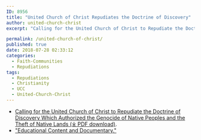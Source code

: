 ```yaml
---
ID: 8956
title: "United Church of Christ Repudiates the Doctrine of Discovery"
author: united-church-christ
excerpt: "Calling for the United Church of Christ to Repudiate the Doctrine of Discovery Which Authorized the Genocide of Native Peoples and the Theft of Native Lands."

permalink: /united-church-of-christ/
published: true
date: 2018-07-28 02:33:12
categories:
  - Faith-Communities
  - Repudiations
tags:
  - Repudiations
  - Christianity
  - UCC
  - United-Church-Christ
---
```


*   [Calling for the United Church of Christ to Repudiate the Doctrine of Discovery Which Authorized the Genocide of Native Peoples and the Theft of Native Lands (⤓ PDF download)](/assets/pdfs/ucc-gs29-1.pdf).
*   ["Educational Content and Documentary."](http://www.ucc.org/justice_racism_doctrine-of-discovery)
